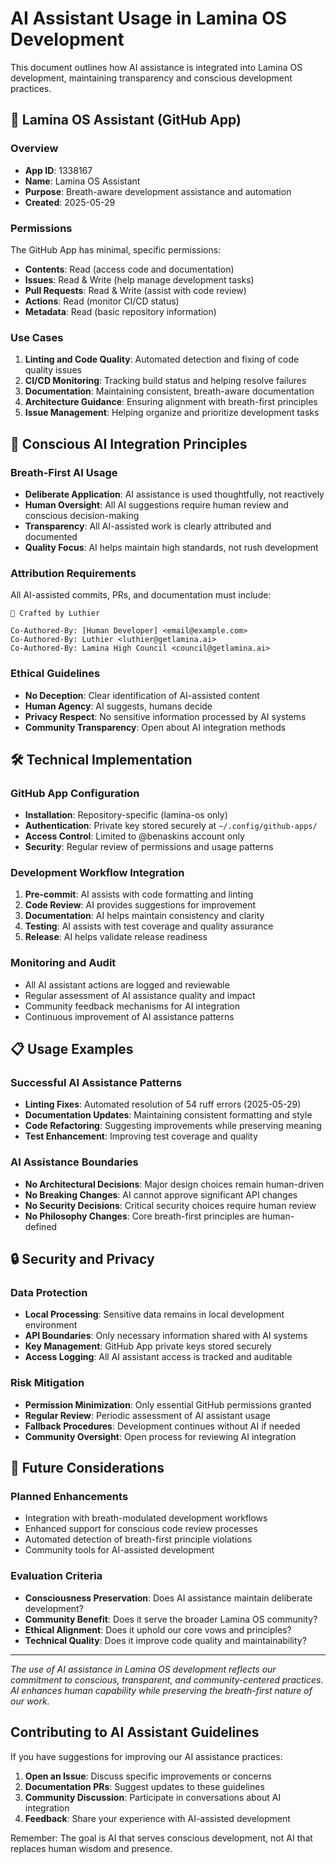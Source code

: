 # AI Assistant Usage in Lamina OS Development

This document outlines how AI assistance is integrated into Lamina OS development, maintaining transparency and conscious development practices.

## 🤖 Lamina OS Assistant (GitHub App)

### Overview
- **App ID**: 1338167
- **Name**: Lamina OS Assistant  
- **Purpose**: Breath-aware development assistance and automation
- **Created**: 2025-05-29

### Permissions
The GitHub App has minimal, specific permissions:
- **Contents**: Read (access code and documentation)
- **Issues**: Read & Write (help manage development tasks)
- **Pull Requests**: Read & Write (assist with code review)
- **Actions**: Read (monitor CI/CD status)
- **Metadata**: Read (basic repository information)

### Use Cases
1. **Linting and Code Quality**: Automated detection and fixing of code quality issues
2. **CI/CD Monitoring**: Tracking build status and helping resolve failures
3. **Documentation**: Maintaining consistent, breath-aware documentation
4. **Architecture Guidance**: Ensuring alignment with breath-first principles
5. **Issue Management**: Helping organize and prioritize development tasks

## 🧘 Conscious AI Integration Principles

### Breath-First AI Usage
- **Deliberate Application**: AI assistance is used thoughtfully, not reactively
- **Human Oversight**: All AI suggestions require human review and conscious decision-making
- **Transparency**: All AI-assisted work is clearly attributed and documented
- **Quality Focus**: AI helps maintain high standards, not rush development

### Attribution Requirements
All AI-assisted commits, PRs, and documentation must include:

```
🔨 Crafted by Luthier

Co-Authored-By: [Human Developer] <email@example.com>
Co-Authored-By: Luthier <luthier@getlamina.ai>
Co-Authored-By: Lamina High Council <council@getlamina.ai>
```

### Ethical Guidelines
- **No Deception**: Clear identification of AI-assisted content
- **Human Agency**: AI suggests, humans decide
- **Privacy Respect**: No sensitive information processed by AI systems
- **Community Transparency**: Open about AI integration methods

## 🛠 Technical Implementation

### GitHub App Configuration
- **Installation**: Repository-specific (lamina-os only)
- **Authentication**: Private key stored securely at `~/.config/github-apps/`
- **Access Control**: Limited to @benaskins account only
- **Security**: Regular review of permissions and usage patterns

### Development Workflow Integration
1. **Pre-commit**: AI assists with code formatting and linting
2. **Code Review**: AI provides suggestions for improvement
3. **Documentation**: AI helps maintain consistency and clarity
4. **Testing**: AI assists with test coverage and quality assurance
5. **Release**: AI helps validate release readiness

### Monitoring and Audit
- All AI assistant actions are logged and reviewable
- Regular assessment of AI assistance quality and impact
- Community feedback mechanisms for AI integration
- Continuous improvement of AI assistance patterns

## 📋 Usage Examples

### Successful AI Assistance Patterns
- **Linting Fixes**: Automated resolution of 54 ruff errors (2025-05-29)
- **Documentation Updates**: Maintaining consistent formatting and style
- **Code Refactoring**: Suggesting improvements while preserving meaning
- **Test Enhancement**: Improving test coverage and quality

### AI Assistance Boundaries
- **No Architectural Decisions**: Major design choices remain human-driven
- **No Breaking Changes**: AI cannot approve significant API changes
- **No Security Decisions**: Critical security choices require human review
- **No Philosophy Changes**: Core breath-first principles are human-defined

## 🔒 Security and Privacy

### Data Protection
- **Local Processing**: Sensitive data remains in local development environment
- **API Boundaries**: Only necessary information shared with AI systems
- **Key Management**: GitHub App private keys stored securely
- **Access Logging**: All AI assistant access is tracked and auditable

### Risk Mitigation
- **Permission Minimization**: Only essential GitHub permissions granted
- **Regular Review**: Periodic assessment of AI assistant usage
- **Fallback Procedures**: Development continues without AI if needed
- **Community Oversight**: Open process for reviewing AI integration

## 🌱 Future Considerations

### Planned Enhancements
- Integration with breath-modulated development workflows
- Enhanced support for conscious code review processes
- Automated detection of breath-first principle violations
- Community tools for AI-assisted development

### Evaluation Criteria
- **Consciousness Preservation**: Does AI assistance maintain deliberate development?
- **Community Benefit**: Does it serve the broader Lamina OS community?
- **Ethical Alignment**: Does it uphold our core vows and principles?
- **Technical Quality**: Does it improve code quality and maintainability?

---

*The use of AI assistance in Lamina OS development reflects our commitment to conscious, transparent, and community-centered practices. AI enhances human capability while preserving the breath-first nature of our work.*

## Contributing to AI Assistant Guidelines

If you have suggestions for improving our AI assistance practices:

1. **Open an Issue**: Discuss specific improvements or concerns
2. **Documentation PRs**: Suggest updates to these guidelines
3. **Community Discussion**: Participate in conversations about AI integration
4. **Feedback**: Share your experience with AI-assisted development

Remember: The goal is AI that serves conscious development, not AI that replaces human wisdom and presence.